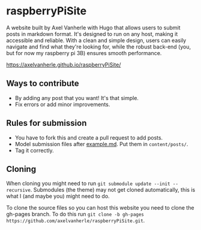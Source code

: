 # raspberryPiSite

A website built by Axel Vanherle with Hugo that allows users to submit posts in markdown format. It's designed to run on any host, making it accessible and reliable. With a clean and simple design, users can easily navigate and find what they're looking for, while the robust back-end (you, but for now my raspberry pi 3B) ensures smooth performance.

https://axelvanherle.github.io/raspberryPiSite/

## Ways to contribute

- By adding any post that you want! It's that simple.
- Fix errors or add minor improvements.

## Rules for submission

- You have to fork this and create a pull request to add posts.
- Model submission files after [example.md](example.md). Put them in `content/posts/`.
- Tag it correctly.

## Cloning

When cloning you might need to run `git submodule update --init --recursive`. Submodules (the theme) may not get cloned automatically, this is what I (and maybe you) might need to do.

To clone the source files so you can host this website you need to clone the gh-pages branch. To do this run `git clone -b gh-pages https://github.com/axelvanherle/raspberryPiSite.git`.
